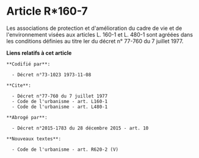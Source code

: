 # Article R*160-7

Les associations de protection et d'amélioration du cadre de vie et de l'environnement visées aux articles L. 160-1 et L.
480-1 sont agréées dans les conditions définies au titre Ier du décret n° 77-760 du 7 juillet 1977.

**Liens relatifs à cet article**

	**Codifié par**:

	  - Décret n°73-1023 1973-11-08

	**Cite**:

	  - Décret n°77-760 du 7 juillet 1977
	  - Code de l'urbanisme - art. L160-1
	  - Code de l'urbanisme - art. L480-1

	**Abrogé par**:

	  - Décret n°2015-1783 du 28 décembre 2015 - art. 10

	**Nouveaux textes**:

	  - Code de l'urbanisme - art. R620-2 (V)
